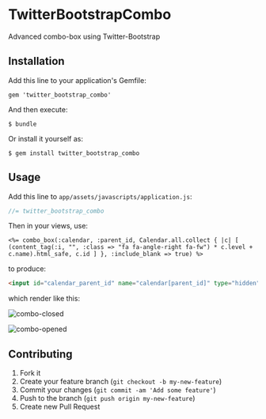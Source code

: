 # TwitterBootstrapCombo

Advanced combo-box using Twitter-Bootstrap

## Installation

Add this line to your application's Gemfile:

    gem 'twitter_bootstrap_combo'

And then execute:

    $ bundle

Or install it yourself as:

    $ gem install twitter_bootstrap_combo

## Usage

Add this line to `app/assets/javascripts/application.js`:

~~~js
//= twitter_bootstrap_combo
~~~

Then in your views, use:

~~~erb
<%= combo_box(:calendar, :parent_id, Calendar.all.collect { |c| [ (content_tag(:i, "", :class => "fa fa-angle-right fa-fw") * c.level + c.name).html_safe, c.id ] }, :include_blank => true) %>
~~~

to produce:

~~~html
<input id="calendar_parent_id" name="calendar[parent_id]" type="hidden" value="6" /><div class="btn-group"><a href="#" class="btn dropdown-toggle" data-toggle="dropdown"><span class="combo_box_text">Child 1</span> <i class="fa fa-caret-down"></i></a><ul class="dropdown-menu" data-for="calendar_parent_id"><li class=""><a href="#" class="combo_box_item">(None)</a></li><li class=""><a href="#" class="combo_box_item" data-value="5">Root</a></li><li class="active"><a href="#" class="combo_box_item" data-value="6"><i class="fa fa-angle-right fa-fw"></i>Child 1</a></li><li class=""><a href="#" class="combo_box_item" data-value="8"><i class="fa fa-angle-right fa-fw"></i><i class="fa fa-angle-right fa-fw"></i>SubChild 1</a></li><li class=""><a href="#" class="combo_box_item" data-value="9"><i class="fa fa-angle-right fa-fw"></i><i class="fa fa-angle-right fa-fw"></i>SubChild 2</a></li><li class=""><a href="#" class="combo_box_item" data-value="7"><i class="fa fa-angle-right fa-fw"></i>Child 2</a></li></ul></div>
~~~

which render like this:

![combo-closed](http://img11.hostingpics.net/pics/892421comboboxclosed.png)

![combo-opened](http://img11.hostingpics.net/pics/781716comboboxopened.png)

## Contributing

1. Fork it
2. Create your feature branch (`git checkout -b my-new-feature`)
3. Commit your changes (`git commit -am 'Add some feature'`)
4. Push to the branch (`git push origin my-new-feature`)
5. Create new Pull Request
